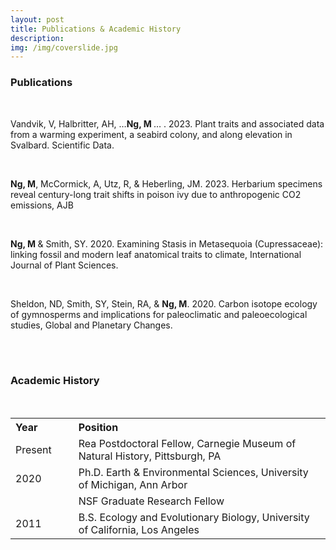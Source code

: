 ```yaml
---
layout: post
title: Publications & Academic History
description: 
img: /img/coverslide.jpg
---
```


<h3> Publications </h3>

<br>
<p>Vandvik, V, Halbritter, AH, …<b>Ng, M </b>… . 2023. Plant traits and associated data from a warming experiment, a seabird colony, and along elevation in Svalbard. Scientific Data.</p>
<br>
<p><b>Ng, M</b>, McCormick, A, Utz, R, & Heberling, JM. 2023. Herbarium specimens reveal century-long trait shifts in poison ivy due to anthropogenic CO2 emissions, AJB</p>
<br>
<p><b> Ng, M </b> & Smith, SY. 2020. Examining Stasis in Metasequoia (Cupressaceae): linking fossil and modern leaf anatomical traits to climate, International Journal of Plant Sciences. </p>
<br>	
<p>Sheldon, ND, Smith, SY, Stein, RA, & <b>Ng, M</b>. 2020. Carbon isotope ecology of gymnosperms and implications for paleoclimatic and paleoecological studies, Global and Planetary Changes.</p>
<br>
<br>
<h3>Academic History</h3>
<br>
<style>
table, th {
  text-align: left;
}, 
	td {
  border:0px solid black;
}
</style>
<body>

<table>
	<tr>
		<th style="width:20%">Year</th>
		<th>Position</th>
	</tr>
	<tr>
		<td>Present</td>
		<td>Rea Postdoctoral Fellow, Carnegie Museum of Natural History, Pittsburgh, PA </td>
	</tr>
	<tr> 
		<td>2020</td> 
		<td> Ph.D. Earth & Environmental Sciences, University of Michigan, Ann Arbor </td>
	</tr>
	<tr>
		<td></td>
		<td>NSF Graduate Research Fellow</td>
	</tr>
	<tr> 
		<td>2011</td>
		<td>B.S. Ecology and Evolutionary Biology, University of California, Los Angeles</td>
	</tr>
  
</table>

